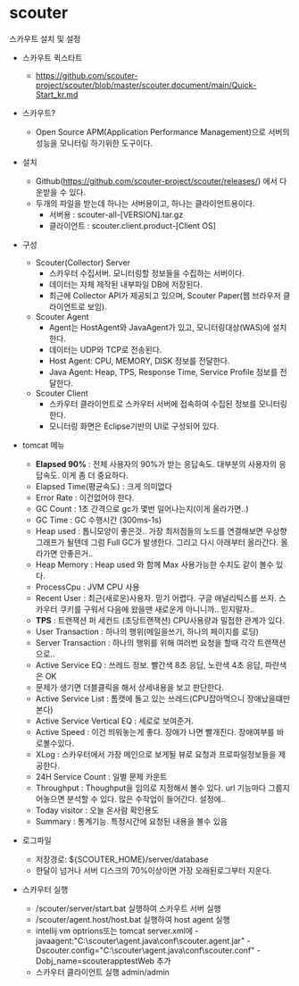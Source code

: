 # scouter
스카우트 설치 및 설정

- 스카우트 퀵스타트
  - https://github.com/scouter-project/scouter/blob/master/scouter.document/main/Quick-Start_kr.md

- 스카우트?
  - Open Source APM(Application Performance Management)으로 서버의 성능을 모니터링 하기위한 도구이다.
- 설치
  - Github(https://github.com/scouter-project/scouter/releases/) 에서 다운받을 수 있다.
  - 두개의 파일을 받는데 하나는 서버용이고, 하나는 클라이언트용이다.
    - 서버용 : scouter-all-[VERSION].tar.gz
    - 클라이언트 : scouter.client.product-[Client OS]
- 구성
  - Scouter(Collector) Server
    - 스카우터 수집서버. 모니터링할 정보들을 수집하는 서버이다.
    - 데이터는 자체 제작된 내부파일 DB에 저장된다.
    - 최근에 Collector API가 제공되고 있으며, Scouter Paper(웹 브라우저 클라이언트로 보임).
  - Scouter Agent
    - Agent는 HostAgent와 JavaAgent가 있고, 모니터링대상(WAS)에 설치한다.
    - 데이터는 UDP와 TCP로 전송된다.
    - Host Agent: CPU, MEMORY, DISK 정보를 전달한다.
    - Java Agent: Heap, TPS, Response Time, Service Profile 정보를 전달한다.
  - Scouter Client
     - 스카우터 클라이언트로 스카우터 서버에 접속하여 수집된 정보를 모니터링한다.
     -  모니터링 화면은 Eclipse기반의 UI로 구성되어 있다.

- tomcat 메뉴
  - **Elapsed 90%** : 전체 사용자의 90%가 받는 응답속도. 대부분의 사용자의 응답속도. 이게 좀 더 중요하다.
  - Elapsed Time(평균속도) : 크게 의미없다
  - Error Rate : 이건없어야 한다.
  - GC Count : 1초 간격으로 gc가 몇번 일어나는지(이게 올라가면..)
  - GC Time : GC 수행시간 (300ms-1s)
  - Heap used : 톱니모양이 좋은것.. 가장 최저점들의 노드를 연결해보면 우상향그래프가 될텐데 그럼 Full GC가 발생한다. 그리고 다시 아래부터 올라간다. 올라가면 안좋은거..
  - Heap Memory : Heap used 와 함께 Max 사용가능한 수치도 같이 볼수 있다.
  - ProcessCpu : JVM CPU 사용
  - Recent User : 최근(새로운)사용자. 믿기 어렵다. 구글 애널리틱스를 쓰자. 스카우터 쿠키를 구워서 다음에 왔을땐 새로운게 아니니까.. 믿지말자..
  - **TPS** : 트랜잭션 퍼 세컨드 (초당트랜잭션) CPU사용량과 밀접한 관계가 있다.
  - User Transaction : 하나의 행위(메일을쓰기, 하나의 페이지를 로딩)
  - Server Transaction : 하나의 행위를 위해 여러번 요청을 할때 각각 트랜잭션으로..
  - Active Service EQ : 쓰레드 정보. 빨간색 8초 응답, 노란색 4초 응답, 파란색은 OK
  - 문제가 생기면 더블클릭을 해서 상세내용을 보고 판단한다.
  - Active Service List : 톰캣에 돌고 있는 쓰레드(CPU잡아먹으니 장애났을떄만 본다)
  - Active Service Vertical EQ : 세로로 보여준거.
  - Active Speed : 이건 띄워놓는게 좋다. 장애가 나면 빨개진다. 장애여부를 바로볼수있다.
  - XLog : 스카우터에서 가장 메인으로 보게될 뷰로 요청과 프로파일정보들을 제공한다.
  - 24H Service Count : 일별 문제 카운트
  - Throughput : Thoughput을 임의로 지정해서 볼수 있다. url 기능마다 그룹지어놓으면 분석할 수 있다. 많은 수작업이 들어간다. 설정에..
  - Today visitor : 오늘 온사람 확인용도
  - Summary : 통계기능. 특정시간에 요청된 내용을 볼수 있음
- 로그파일
  - 저장경로: ${SCOUTER_HOME}/server/database
  - 한달이 넘거나 서버 디스크의 70%이상이면 가장 오래된로그부터 지운다.

- 스카우터 실행
  - /scouter/server/start.bat 실행하여 스카우트 서버 실행
  - /scouter/agent.host/host.bat 실행하여 host agent 실행
  - intellij vm optrions또는 tomcat server.xml에 -javaagent:"C:\scouter\agent.java\conf\scouter.agent.jar" -Dscouter.config="C:\scouter\agent.java\conf\scouter.conf" -Dobj_name=scouterapptestWeb 추가
  - 스카우터 클라이언트 실행 admin/admin
